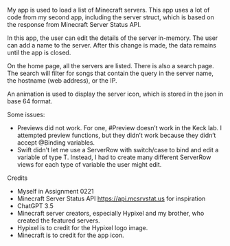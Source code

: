 My app is used to load a list of Minecraft servers. This app uses a lot of code from my second app, including the server struct, which is based on the response from Minecraft Server Status API.

In this app, the user can edit the details of the server in-memory. The user can add a name to the server. After this change is made, the data remains until the app is closed.

On the home page, all the servers are listed. There is also a search page. The search will filter for songs that contain the query in the server name, the hostname (web address), or the IP.

An animation is used to display the server icon, which is stored in the json in base 64 format.

Some issues:
- Previews did not work. For one, #Preview doesn’t work in the Keck lab. I attempted preview functions, but they didn’t work because they didn’t accept @Binding variables.
- Swift didn't let me use a ServerRow<T> with switch/case to bind and edit a variable of type T. Instead, I had to create many different ServerRow views for each type of variable the user might edit.

Credits
- Myself in Assignment 0221
- Minecraft Server Status API https://api.mcsrvstat.us for inspiration
- ChatGPT 3.5
- Minecraft server creators, especially Hypixel and my brother, who created the featured servers.
- Hypixel is to credit for the Hypixel logo image.
- Minecraft is to credit for the app icon.

